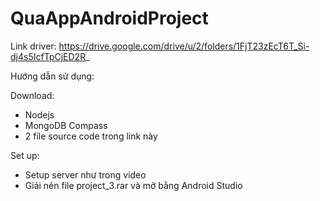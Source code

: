 # QuaAppAndroidProject
Link driver: https://drive.google.com/drive/u/2/folders/1FjT23zEcT6T_Si-dj4s5IcfTpCjED2R_ 


Hướng dẫn sử dụng:

Download:
- Nodejs
- MongoDB Compass
- 2 file source code trong link này


Set up:
- Setup server như trong video
- Giải nén file project_3.rar và mở bằng Android Studio

